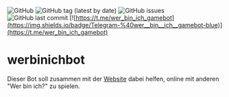 ![GitHub](https://img.shields.io/github/license/paulypeter/werbinichbot) ![GitHub tag (latest by date)](https://img.shields.io/github/v/tag/paulypeter/werbinichbot) ![GitHub issues](https://img.shields.io/github/issues-raw/paulypeter/werbinichbot) ![GitHub last commit](https://img.shields.io/github/last-commit/paulypeter/werbinichbot) [![https://t.me/wer_bin_ich_gamebot](https://img.shields.io/badge/Telegram-%40wer__bin__ich__gamebot-blue)](https://t.me/wer_bin_ich_gamebot)

# werbinichbot

Dieser Bot soll zusammen mit der [Website](https://werbinich.xyz) dabei helfen, online mit anderen "Wer bin ich?" zu spielen.

